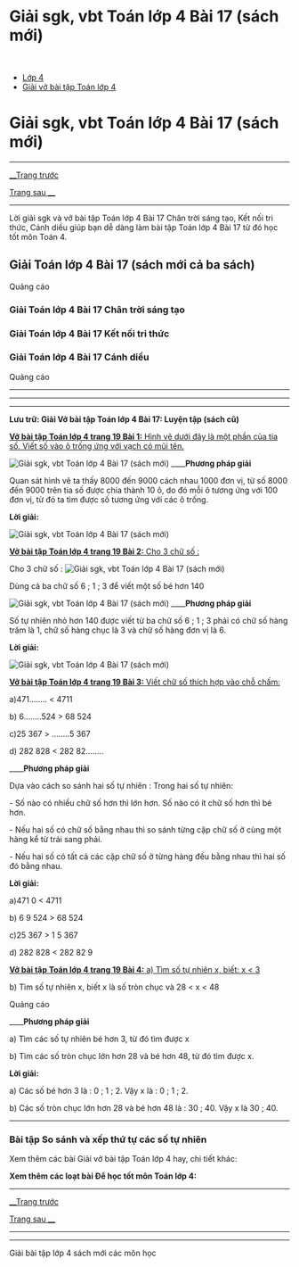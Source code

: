 # Giải sgk, vbt Toán lớp 4 Bài 17 (sách mới)

﻿

  * [Lớp 4](https://vietjack.com/series/lop-4.jsp)
  * [Giải vở bài tập Toán lớp 4](https://vietjack.com/giai-vo-bai-tap-toan-4/index.jsp)



# Giải sgk, vbt Toán lớp 4 Bài 17 (sách mới)

* * *

[__Trang trước](https://vietjack.com/giai-vo-bai-tap-toan-4/bai-16-so-sanh-va-xep-thu-tu-cac-so-tu-nhien.jsp)

[Trang sau __](https://vietjack.com/giai-vo-bai-tap-toan-4/bai-18-yen-ta-tan.jsp)

* * *

Lời giải sgk và vở bài tập Toán lớp 4 Bài 17 Chân trời sáng tạo, Kết nối tri thức, Cánh diều giúp bạn dễ dàng làm bài tập Toán lớp 4 Bài 17 từ đó học tốt môn Toán 4.

## Giải Toán lớp 4 Bài 17 (sách mới cả ba sách)

Quảng cáo

### **Giải Toán lớp 4 Bài 17 Chân trời sáng tạo**

### **Giải Toán lớp 4 Bài 17 Kết nối tri thức**

### **Giải Toán lớp 4 Bài 17 Cánh diều**

Quảng cáo

* * *

* * *

* * *

**Lưu trữ: Giải Vở bài tập Toán lớp 4 Bài 17: Luyện tập (sách cũ)**

[**Vở bài tập Toán lớp 4 trang 19 Bài 1:** Hình vẽ dưới đây là một phần của tia số. Viết số vào ô trống ứng với vạch có mũi tên.](https://vietjack.com/giai-vo-bai-tap-toan-4/bai-1-trang-19-vbt-toan-4-tap-1.jsp)

![Giải sgk, vbt Toán lớp 4 Bài 17 \(sách mới\)](https://vietjack.com/giai-vo-bai-tap-toan-4/images/2022-bai-1-trang-19-vbt-toan-4-tap-1-sua2022.PNG) ____**Phương pháp giải**

Quan sát hình vẽ ta thấy 8000 đến 9000 cách nhau 1000 đơn vị, từ số 8000 đến 9000 trên tia số được chia thành 10 ô, do đó mỗi ô tương ứng với 100 đơn vị, từ đó ta tìm được số tương ứng với các ô trống. 

**Lời giải:**

![Giải sgk, vbt Toán lớp 4 Bài 17 \(sách mới\)](https://vietjack.com/giai-vo-bai-tap-toan-4/images/2022-bai-1-trang-19-vbt-toan-4-tap-1-1-sua2022.PNG)

[**Vở bài tập Toán lớp 4 trang 19 Bài 2:** Cho 3 chữ số : ](https://vietjack.com/giai-vo-bai-tap-toan-4/bai-2-trang-19-vbt-toan-4-tap-1.jsp)

Cho 3 chữ số : ![Giải sgk, vbt Toán lớp 4 Bài 17 \(sách mới\)](https://vietjack.com/giai-vo-bai-tap-toan-4/images/bai-2-trang-19-vbt-toan-4-tap-1.PNG)

Dùng cả ba chữ số 6 ; 1 ; 3 để viết một số bé hơn 140

![Giải sgk, vbt Toán lớp 4 Bài 17 \(sách mới\)](https://vietjack.com/giai-vo-bai-tap-toan-4/images/bai-2-trang-19-vbt-toan-4-tap-1-1.PNG) ____**Phương pháp giải**

Số tự nhiên nhỏ hơn 140 được viết từ ba chữ số 6 ; 1 ; 3 phải có chữ số hàng trăm là 1, chữ số hàng chục là 3 và chữ số hàng đơn vị là 6.

**Lời giải:**

![Giải sgk, vbt Toán lớp 4 Bài 17 \(sách mới\)](https://vietjack.com/giai-vo-bai-tap-toan-4/images/2022-bai-2-trang-19-vbt-toan-4-tap-1-sua2022.PNG)

[**Vở bài tập Toán lớp 4 trang 19 Bài 3:** Viết chữ số thích hợp vào chỗ chấm: ](https://vietjack.com/giai-vo-bai-tap-toan-4/bai-3-trang-19-vbt-toan-4-tap-1.jsp)

a)471…….. < 4711

b) 6……..524 > 68 524

c)25 367 > ……..5 367

d) 282 828 < 282 82……..

____**Phương pháp giải**

Dựa vào cách so sánh hai số tự nhiên : Trong hai số tự nhiên:

\- Số nào có nhiều chữ số hơn thì lớn hơn. Số nào có ít chữ số hơn thì bé hơn. 

\- Nếu hai số có chữ số bằng nhau thì so sánh từng cặp chữ số ở cùng một hàng kể từ trái sang phải.

\- Nếu hai số có tất cả các cặp chữ số ở từng hàng đều bằng nhau thì hai số đó bằng nhau.

**Lời giải:**

a)471 0 < 4711

b) 6 9 524 > 68 524

c)25 367 > 1 5 367

d) 282 828 < 282 82 9

[**Vở bài tập Toán lớp 4 trang 19 Bài 4:** a) Tìm số tự nhiên x, biết: x < 3 ](https://vietjack.com/giai-vo-bai-tap-toan-4/bai-4-trang-19-vbt-toan-4-tap-1.jsp)

b) Tìm số tự nhiên x, biết x là số tròn chục và 28 < x < 48 

Quảng cáo

____**Phương pháp giải**

a) Tìm các số tự nhiên bé hơn 3, từ đó tìm được x

b) Tìm các số tròn chục lớn hơn 28 và bé hơn 48, từ đó tìm được x. 

**Lời giải:**

a) Các số bé hơn 3 là : 0 ; 1 ; 2. Vậy x là : 0 ; 1 ; 2.

b) Các số tròn chục lớn hơn 28 và bé hơn 48 là : 30 ; 40. Vậy x là 30 ; 40.

* * *

### **Bài tập So sánh và xếp thứ tự các số tự nhiên**

Xem thêm các bài Giải vở bài tập Toán lớp 4 hay, chi tiết khác:

**Xem thêm các loạt bài Để học tốt môn Toán lớp 4:**

* * *

[__Trang trước](https://vietjack.com/giai-vo-bai-tap-toan-4/bai-16-so-sanh-va-xep-thu-tu-cac-so-tu-nhien.jsp)

[Trang sau __](https://vietjack.com/giai-vo-bai-tap-toan-4/bai-18-yen-ta-tan.jsp)

* * *

* * *

Giải bài tập lớp 4 sách mới các môn học

